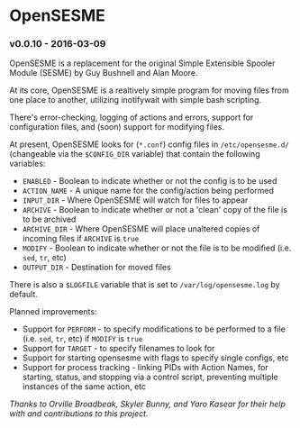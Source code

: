 # OpenSESME
### v0.0.10 - 2016-03-09

OpenSESME is a replacement for the original Simple Extensible Spooler Module (SESME) by Guy Bushnell and Alan Moore.

At its core, OpenSESME is a realtively simple program for moving files from one place to another, utilizing inotifywait with simple bash scripting. 

There's error-checking, logging of actions and errors, support for configuration files, and (soon) support for modifying files.

At present, OpenSESME looks for (`*.conf`) config files in `/etc/opensesme.d/` (changeable via the `$CONFIG_DIR` variable) that contain the following variables:

- `ENABLED` - Boolean to indicate whether or not the config is to be used
- `ACTION_NAME` - A unique name for the config/action being performed
- `INPUT_DIR` - Where OpenSESME will watch for files to appear
- `ARCHIVE` - Boolean to indicate whether or not a 'clean' copy of the file is to be archived
- `ARCHIVE_DIR` - Where OpenSESME will place unaltered copies of incoming files if `ARCHIVE` is `true`
- `MODIFY` - Boolean to indicate whether or not the file is to be modified (i.e. `sed`, `tr`, etc)
- `OUTPUT_DIR` - Destination for moved files

There is also a `$LOGFILE` variable that is set to `/var/log/opensesme.log` by default.

Planned improvements: 
- Support for `PERFORM` - to specify modifications to be performed to a file (i.e. `sed`, `tr`, etc) if `MODIFY` is `true`
- Support for `TARGET` - to specify filenames to look for
- Support for starting opensesme with flags to specify single configs, etc
- Support for process tracking - linking PIDs with Action Names, for starting, status, and stopping via a control script, preventing multiple instances of the same action, etc

*Thanks to Orville Broadbeak, Skyler Bunny, and Yaro Kasear for their help with and contributions to this project.*